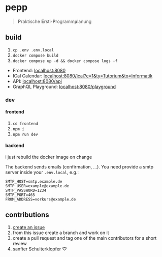 # pepp
> **P**raktische **E**rsti-**P**rogramm**p**lanung

## build
1. `cp .env .env.local`
2. `docker compose build`
3. `docker compose up -d && docker compose logs -f`

- Frontend: [localhost:8080](http://localhost:8080)
- ICal Calendar: [localhost:8080/ical?e=1&ty=Tutorium&to=Informatik](http://localhost:8080/ical?e=1&ty=Tutorium&to=Informatik)
- API: [localhost:8080/api](http://localhost:8080/api)
- GraphQL Playground: [localhost:8080/playground](http://localhost:8080/playground)

### dev
#### frontend
1. `cd frontend`
2. `npm i`
3. `npm run dev`

#### backend
i just rebuild the docker image on change

The backend sends emails (confirmation, ...). You need provide a smtp server inside your `.env.local`, e.g.:
```
SMTP_HOST=smtp.example.de
SMTP_USER=example@example.de
SMTP_PASSWORD=1234
SMTP_PORT=465
FROM_ADDRESS=vorkurs@example.de
```

## contributions
1. [create an issue](https://github.com/FachschaftMathPhysInfo/pepp/issues/new)
2. from this issue create a branch and work on it
3. create a pull request and tag one of the main contributors for a short review
4. sanfter Schulterklopfer ♡
